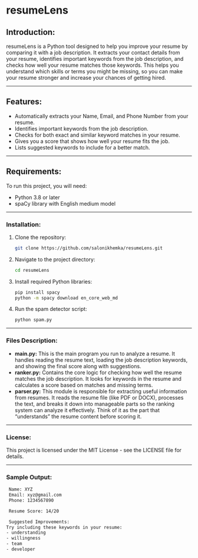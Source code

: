 # resumeLens

## Introduction:

resumeLens is a Python tool designed to help you improve your resume by comparing it with a job description. It extracts your contact details from your resume, identifies important keywords from the job description, and checks how well your resume matches those keywords.
This helps you understand which skills or terms you might be missing, so you can make your resume stronger and increase your chances of getting hired.

---

## Features: 

- Automatically extracts your Name, Email, and Phone Number from your resume.
- Identifies important keywords from the job description.
- Checks for both exact and similar keyword matches in your resume.
- Gives you a score that shows how well your resume fits the job.
- Lists suggested keywords to include for a better match.

---

## Requirements: 
To run this project, you will need:  
- Python 3.8 or later
- spaCy library with English medium model
 

---

### Installation:

1. Clone the repository:
   ```bash
   git clone https://github.com/salonikhemka/resumeLens.git
2. Navigate to the project directory:
   ```bash
   cd resumeLens
3. Install required Python libraries:
   ```bash
   pip install spacy
   python -m spacy download en_core_web_md
4. Run the spam detector script:
   ```bash
   python spam.py

---

### Files Description:
- **main.py:** This is the main program you run to analyze a resume. It handles reading the resume text, loading the job description keywords, and showing the final score along with suggestions.
- **ranker.py:** Contains the core logic for checking how well the resume matches the job description. It looks for keywords in the resume and calculates a score based on matches and missing terms.
- **parser.py:** This module is responsible for extracting useful information from resumes. It reads the resume file (like PDF or DOCX), processes the text, and breaks it down into manageable parts so the ranking system can analyze it effectively. Think of it as the part that “understands” the resume content before scoring it.

---

### License:

This project is licensed under the MIT License - see the LICENSE file for details.

---
### Sample Output:
```bash
 Name: XYZ
 Email: xyz@gmail.com
 Phone: 1234567890

 Resume Score: 14/20

 Suggested Improvements:
Try including these keywords in your resume:
- understanding
- willingness
- team
- developer


